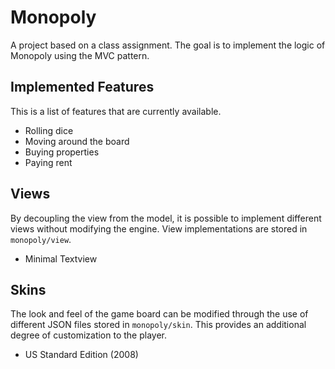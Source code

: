 # Monopoly
A project based on a class assignment. The goal is to implement the logic of Monopoly using the MVC pattern.

## Implemented Features
This is a list of features that are currently available.
* Rolling dice
* Moving around the board
* Buying properties
* Paying rent

## Views
By decoupling the view from the model, it is possible to implement different views without modifying the engine. View implementations are stored in `monopoly/view`.
* Minimal Textview

## Skins
The look and feel of the game board can be modified through the use of different JSON files stored in `monopoly/skin`. This provides an additional degree of customization to the player.
* US Standard Edition (2008)

